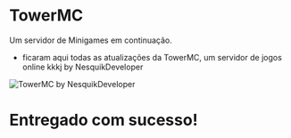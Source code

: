 # TowerMC
Um servidor de Minigames em continuação.
- ficaram aqui todas as atualizações da TowerMC, um servidor de jogos online kkkj by NesquikDeveloper

![TowerMC by NesquikDeveloper](https://github.com/TowerContinued/TowerMC/assets/149634573/f34c1088-d2e6-4d0d-bdb3-e576055a6b2c)
# Entregado com sucesso!
